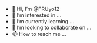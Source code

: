 - 👋 Hi, I’m @FRUyo12
- 👀 I’m interested in ...
- 🌱 I’m currently learning ...
- 💞️ I’m looking to collaborate on ...
- 📫 How to reach me ...

<!---
FRUyo12/FRUyo12 is a ✨ special ✨ repository because its `README.md` (this file) appears on your GitHub profile.
You can click the Preview link to take a look at your changes.
---

